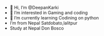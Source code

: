 - 👋 Hi, I’m @DeepanKarki
- 👀 I’m interested in Gaming and coding
- 🌱 I’m currently learning Codining on python
- I’m from Nepal Satdobato,lalitpur
- Study at Nepal Don Bosco
 
<!---
DeepanKarki/DeepanKarki is a ✨ special ✨ repository because its `README.md` (this file) appears on your GitHub profile.
You can click the Preview link to take a look at your changes.
--->
